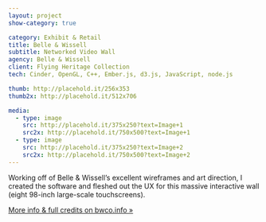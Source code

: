```yaml
---
layout: project
show-category: true

category: Exhibit & Retail
title: Belle & Wissell
subtitle: Networked Video Wall
agency: Belle & Wissell
client: Flying Heritage Collection
tech: Cinder, OpenGL, C++, Ember.js, d3.js, JavaScript, node.js

thumb: http://placehold.it/256x353
thumb2x: http://placehold.it/512x706

media:
  - type: image
    src: http://placehold.it/375x250?text=Image+1
    src2x: http://placehold.it/750x500?text=Image+1
  - type: image
    src: http://placehold.it/375x250?text=Image+2
    src2x: http://placehold.it/750x500?text=Image+2
---
```


Working off of Belle & Wissell’s excellent wireframes and art direction, I created the software and fleshed out the UX for this massive interactive wall (eight 98-inch large-scale touchscreens).

[More info & full credits on bwco.info »](https://google.com)
